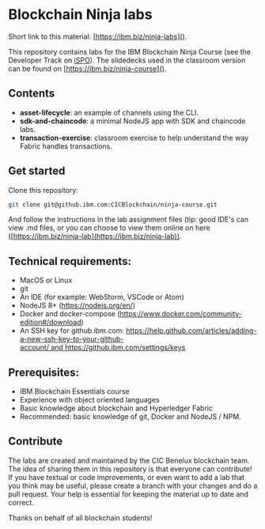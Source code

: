 # Blockchain Ninja labs
Short link to this material: [https://ibm.biz/ninja-labs]().

This repository contains labs for the IBM Blockchain Ninja Course (see the Developer Track on [iSPO](http://gbslearn.atlanta.ibm.com/iSPO/blockchain/)). The slidedecks used in the classroom version can be found on [https://ibm.biz/ninja-course]().

## Contents  
- __asset-lifecycle__: an example of channels using the CLI.  
- __sdk-and-chaincode__: a minimal NodeJS app with SDK and chaincode labs.  
- __transaction-exercise__: classroom exercise to help understand the way Fabric handles transactions.

## Get started
Clone this repository:  
```bash
git clone git@github.ibm.com:CICBlockchain/ninja-course.git
```

And follow the instructions in the lab assignment files (tip: good IDE's can view .md files, or you can choose to view them online on here ([https://ibm.biz/ninja-lab](https://ibm.biz/ninja-lab)).

## Technical requirements:
- MacOS or Linux
- git
- An IDE (for example: WebStorm, VSCode or Atom)
- NodeJS 8+ (https://nodejs.org/en/)
- Docker and docker-compose (https://www.docker.com/community-edition#/download)
- An SSH key for github.ibm.com: https://help.github.com/articles/adding-a-new-ssh-key-to-your-github-account/ and https://github.ibm.com/settings/keys

## Prerequisites:
- IBM Blockchain Essentials course
- Experience with object oriented languages
- Basic knowledge about blockchain and Hyperledger Fabric
- Recommended: basic knowledge of git, Docker and NodeJS / NPM.

## Contribute  
The labs are created and maintained by the CIC Benelux blockchain team. The idea of sharing them in this repository is that everyone can contribute! If you have textual or code improvements, or even want to add a lab that you think may be useful, please create a branch with your changes and do a pull request. Your help is essential for keeping the material up to date and correct. 

Thanks on behalf of all blockchain students!  
